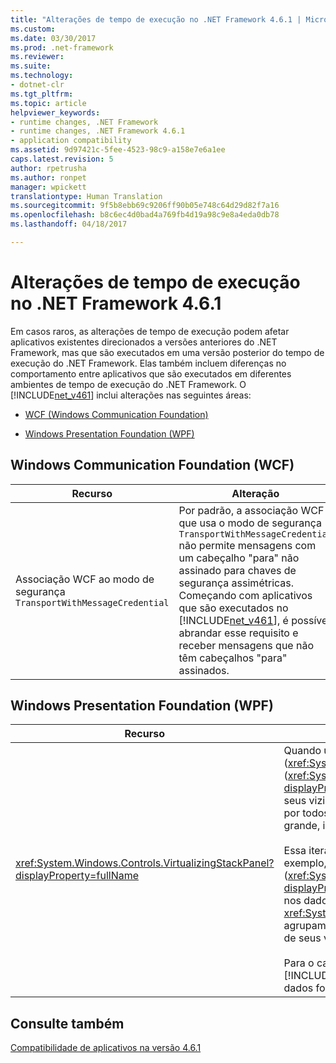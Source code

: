 ```yaml
---
title: "Alterações de tempo de execução no .NET Framework 4.6.1 | Microsoft Docs"
ms.custom: 
ms.date: 03/30/2017
ms.prod: .net-framework
ms.reviewer: 
ms.suite: 
ms.technology:
- dotnet-clr
ms.tgt_pltfrm: 
ms.topic: article
helpviewer_keywords:
- runtime changes, .NET Framework
- runtime changes, .NET Framework 4.6.1
- application compatibility
ms.assetid: 9d97421c-5fee-4523-98c9-a158e7e6a1ee
caps.latest.revision: 5
author: rpetrusha
ms.author: ronpet
manager: wpickett
translationtype: Human Translation
ms.sourcegitcommit: 9f5b8ebb69c9206ff90b05e748c64d29d82f7a16
ms.openlocfilehash: b8c6ec4d0bad4a769fb4d19a98c9e8a4eda0db78
ms.lasthandoff: 04/18/2017

---
```

# <a name="runtime-changes-in-the-net-framework-461"></a>Alterações de tempo de execução no .NET Framework 4.6.1
Em casos raros, as alterações de tempo de execução podem afetar aplicativos existentes direcionados a versões anteriores do .NET Framework, mas que são executados em uma versão posterior do tempo de execução do .NET Framework. Elas também incluem diferenças no comportamento entre aplicativos que são executados em diferentes ambientes de tempo de execução do .NET Framework. O [!INCLUDE[net_v461](../../../includes/net-v461-md.md)] inclui alterações nas seguintes áreas:  
  
-   [WCF (Windows Communication Foundation)](#WCF)  
  
-   [Windows Presentation Foundation (WPF)](#WPF)  
  
<a name="WCF"></a>   
## <a name="windows-communication-foundation-wcf"></a>Windows Communication Foundation (WCF)  
  
|Recurso|Alteração|Impacto|Escopo|  
|-------------|------------|------------|-----------|  
|Associação WCF ao modo de segurança `TransportWithMessageCredential`|Por padrão, a associação WCF que usa o modo de segurança `TransportWithMessageCredential` não permite mensagens com um cabeçalho "para" não assinado para chaves de segurança assimétricas. Começando com aplicativos que são executados no [!INCLUDE[net_v461](../../../includes/net-v461-md.md)], é possível abrandar esse requisito e receber mensagens que não têm cabeçalhos "para" assinados.|Esse é um comportamento de aceitação. Para permitir mensagens com cabeçalhos "para" não assinados, adicione a seguinte definição de configuração à seção [\<runtime>](../../../docs/framework/configure-apps/file-schema/runtime/runtime-element.md) do arquivo de configuração de aplicativo:<br /><br /> `<runtime>     <AppContextSwitchOverrides value="Switch.System.ServiceModel.AllowUnsignedToHeader=true" />  </runtime>`<br /><br /> Como esse é um recurso de aceitação, ele não deve afetar o comportamento dos aplicativos existentes.|Edge|  
  
<a name="WPF"></a>   
## <a name="windows-presentation-foundation-wpf"></a>Windows Presentation Foundation (WPF)  
  
|Recurso|Alteração|Impacto|Escopo|  
|-------------|------------|------------|-----------|  
|<xref:System.Windows.Controls.VirtualizingStackPanel?displayProperty=fullName>|Quando um <xref:System.Windows.Controls.ItemsControl> exibe uma coleção usando a virtualização (<xref:System.Windows.Controls.VirtualizingStackPanel.IsVirtualizing%2A> = `true`) e a rolagem por item (<xref:System.Windows.Controls.VirtualizingPanel.ScrollUnit%2A>=<xref:System.Windows.Controls.ScrollUnit?displayProperty=fullName>), e quando o controle é rolado para exibir um item cuja altura em pixels difere de seus vizinhos, o <xref:System.Windows.Controls.VirtualizingStackPanel?displayProperty=fullName> é iterado por todos os itens na coleção.   A interface do usuário não responde durante essa iteração; se a coleção for grande, isso poderá ser percebido como um travamento.<br /><br /> Essa iteração ocorre em outras circunstâncias, mesmo em versões anteriores do [!INCLUDE[net_v461](../../../includes/net-v461-md.md)]. Por exemplo, ela ocorre na rolagem por pixel (<xref:System.Windows.Controls.VirtualizingPanel.ScrollUnit%2A>=<xref:System.Windows.Controls.ScrollUnit?displayProperty=fullName>) mediante encontro de um item com uma altura de pixel diferente, bem como nos dados hierárquicos da rolagem por item (como em um controle <xref:System.Windows.Controls.TreeView> ou um <xref:System.Windows.Controls.ItemsControl> com agrupamento habilitado) mediante encontro de um item com um número diferente de itens descendentes de seus vizinhos.<br /><br /> Para o caso de rolagem por item e diferentes alturas de pixel, a iteração foi introduzida no [!INCLUDE[net_v461](../../../includes/net-v461-md.md)] para corrigir bugs no layout dos dados hierárquicos.  Ela não será necessária se os dados forem simples (não tiverem hierarquia) e o [!INCLUDE[net_v461](../../../includes/net-v461-md.md)] não fizer isso nesse caso.|Se a iteração ocorrer no [!INCLUDE[net_v461](../../../includes/net-v461-md.md)], mas não em versões anteriores – isto é, se <xref:System.Windows.Controls.ItemsControl> for uma lista simples de rolagem por item com itens de diferentes alturas de pixel – haverá duas correções:<br /><br /> Instalar o [.NET Framework 4.6.2](../../../docs/framework/install/guide-for-developers.md).<br /><br /> Instalar o [hotfix HR 1605](https://support.microsoft.com/en-us/kb/3154529) para o [!INCLUDE[net_v461](../../../includes/net-v461-md.md)].|Secundário|  
## <a name="see-also"></a>Consulte também  
 [Compatibilidade de aplicativos na versão 4.6.1](../../../docs/framework/migration-guide/application-compatibility-in-the-net-framework-4-6-1.md)

